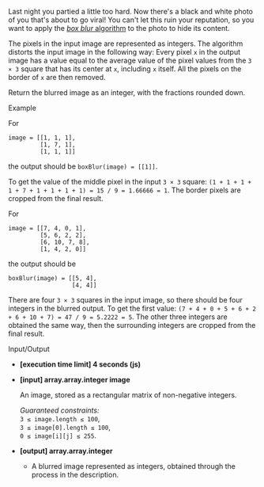 
Last night you partied a little too hard. Now there's a black and white photo of you that's about to go viral! You can't let this ruin your reputation, so you want to apply the  [_box blur_  algorithm](https://en.wikipedia.org/wiki/Box_blur)  to the photo to hide its content.

The pixels in the input image are represented as integers. The algorithm distorts the input image in the following way: Every pixel  `x`  in the output image has a value equal to the average value of the pixel values from the  `3 × 3`  square that has its center at  `x`, including  `x`  itself. All the pixels on the border of  `x`  are then removed.

Return the blurred image as an integer, with the fractions rounded down.

Example

For

```
image = [[1, 1, 1], 
         [1, 7, 1], 
         [1, 1, 1]]

```

the output should be  `boxBlur(image) = [[1]]`.

To get the value of the middle pixel in the input  `3 × 3`  square:  `(1 + 1 + 1 + 1 + 7 + 1 + 1 + 1 + 1) = 15 / 9 = 1.66666 = 1`. The border pixels are cropped from the final result.

For

```
image = [[7, 4, 0, 1], 
         [5, 6, 2, 2], 
         [6, 10, 7, 8], 
         [1, 4, 2, 0]]

```

the output should be

```
boxBlur(image) = [[5, 4], 
                  [4, 4]]

```

There are four  `3 × 3`  squares in the input image, so there should be four integers in the blurred output. To get the first value:  `(7 + 4 + 0 + 5 + 6 + 2 + 6 + 10 + 7) = 47 / 9 = 5.2222 = 5`. The other three integers are obtained the same way, then the surrounding integers are cropped from the final result.

Input/Output

-   **[execution time limit] 4 seconds (js)**
    
-   **[input] array.array.integer image**
    
    An image, stored as a rectangular matrix of non-negative integers.
    
    _Guaranteed constraints:_  
    `3 ≤ image.length ≤ 100`,  
    `3 ≤ image[0].length ≤ 100`,  
    `0 ≤ image[i][j] ≤ 255`.
    
-   **[output] array.array.integer**
    
    -   A blurred image represented as integers, obtained through the process in the description.